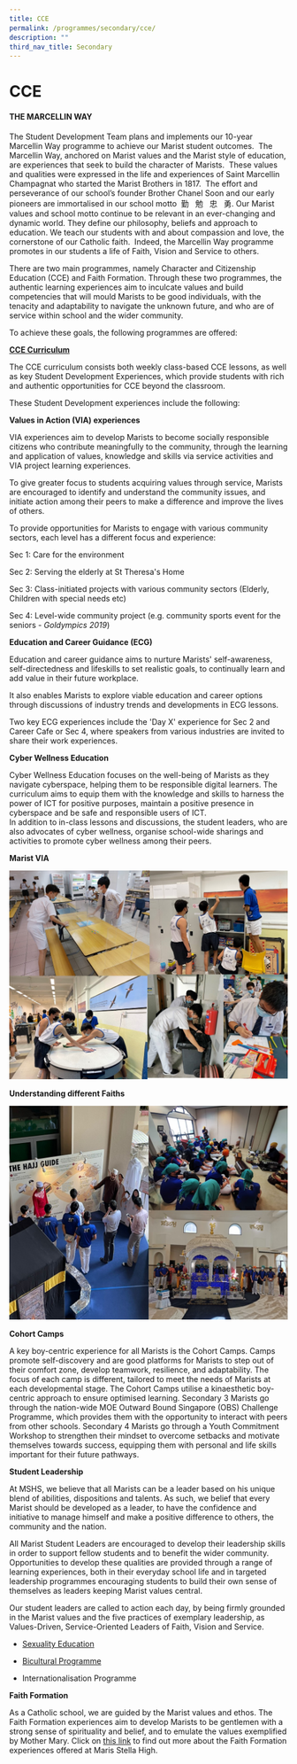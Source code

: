 ```yaml
---
title: CCE
permalink: /programmes/secondary/cce/
description: ""
third_nav_title: Secondary
---
```

# CCE

#### THE MARCELLIN WAY

The Student Development Team plans and implements our 10-year Marcellin Way programme to achieve our Marist student outcomes.&nbsp; The Marcellin Way, anchored on Marist values and the Marist style of education, are experiences that seek to build the character of Marists.&nbsp; These values and qualities were expressed in the life and experiences of Saint Marcellin Champagnat who started the Marist Brothers in 1817.&nbsp; The effort and perseverance of our school’s founder Brother Chanel Soon and our early pioneers are immortalised in our school motto&nbsp;&nbsp;勤 &nbsp;&nbsp;勉 &nbsp;&nbsp;忠 &nbsp;&nbsp;勇. Our Marist values and school motto continue to be relevant in an ever-changing and dynamic world. They define our philosophy, beliefs and approach to education. We teach our students with and about compassion and love, the cornerstone of our Catholic faith.&nbsp; Indeed, the Marcellin Way programme promotes in our students a life of Faith, Vision and Service to others.


There are two main programmes, namely Character and Citizenship Education (CCE) and Faith Formation. Through these two programmes, the authentic learning experiences aim to inculcate values and build competencies that will mould Marists to be good individuals, with the tenacity and adaptability to navigate the unknown future, and who are of service within school and the wider community.

To achieve these goals, the following programmes are offered:

**<u>CCE Curriculum</u>**



The CCE curriculum consists both weekly class-based CCE lessons, as well as key Student Development Experiences, which provide students with rich and authentic opportunities for CCE beyond the classroom.  




  

These Student Development experiences include the following:


**Values in Action (VIA) experiences** 
  

VIA experiences aim to develop Marists to become socially responsible citizens who contribute meaningfully to the community, through the learning and application of values, knowledge and skills via service activities and VIA project learning experiences.

  

To give greater focus to students acquiring values through service, Marists are encouraged to identify and understand the community issues, and initiate action among their peers to make a difference and improve the lives of others.

  

To provide opportunities for Marists to engage with various community sectors, each level has a different focus and experience:

  
Sec 1: Care for the environment  
  
Sec 2: Serving the elderly at St Theresa's Home  
  
Sec 3: Class-initiated projects with various community sectors (Elderly, Children with special needs etc)  
  
Sec 4: Level-wide community project (e.g. community sports event for the seniors -&nbsp;_Goldympics 2019_)  

  

**Education and Career Guidance (ECG)**

Education and career guidance aims to nurture Marists' self-awareness, self-directedness and lifeskills to set realistic goals, to continually learn and add value in their future workplace.

  

It also enables Marists to explore viable education and career options through discussions of industry trends and developments in ECG lessons.  
  
Two key ECG experiences include the 'Day X' experience for Sec 2 and Career Cafe or Sec 4, where speakers from various industries are invited to share their work experiences.  
  
**Cyber Wellness Education**  
  

Cyber Wellness Education focuses on the well-being of Marists as they navigate cyberspace, helping them to be responsible digital learners. The curriculum aims to equip them with the knowledge and skills to harness the power of ICT for positive purposes, maintain a positive presence in cyberspace and be safe and responsible users of ICT.  
In addition to in-class lessons and discussions, the student leaders, who are also advocates of cyber wellness, organise school-wide sharings and activities to promote cyber wellness among their peers.

**Marist VIA**

![](/images/CCE/Secondary/cce_via.jpg)

**Understanding different Faiths**

![](/images/CCE/Secondary/cce_faith.jpg)

**Cohort Camps**

  

A key boy-centric experience for all Marists is the Cohort Camps. Camps&nbsp; promote self-discovery and are good platforms for Marists to step out of their comfort zone, develop teamwork, resilience, and adaptability. The focus of each camp is different, tailored to meet the needs of Marists at each developmental stage. The Cohort Camps utilise a kinaesthetic boy-centric approach to ensure optimised learning. Secondary 3 Marists go through the nation-wide MOE Outward Bound Singapore (OBS) Challenge Programme, which provides them with the opportunity to interact with peers from other schools. Secondary 4 Marists go through a Youth Commitment Workshop to strengthen their mindset to overcome setbacks and motivate themselves towards success, equipping them with personal and life skills important for their future pathways.

**Student Leadership**

  

At MSHS, we believe that all Marists can be a leader based on his unique blend of abilities, dispositions and talents. As such, we belief that every Marist should be developed as a leader, to have the confidence and initiative to manage himself and make a positive difference to others, the community and the nation.  
  
All Marist Student Leaders are encouraged to develop their leadership skills in order to support fellow students and to benefit the wider community. Opportunities to develop these qualities are provided through a range of learning experiences, both in their everyday school life and in targeted leadership programmes encouraging students to build their own sense of themselves as leaders keeping Marist values central.  
  
Our student leaders are called to action each day, by being firmly grounded in the Marist values and the five practices of exemplary leadership, as Values-Driven, Service-Oriented Leaders of Faith, Vision and Service.

*   [Sexuality Education](/programmes/primary/cce/sexuality-education/)
*   [Bicultural Programme](https://staging.d2r0kwuamjw0vo.amplifyapp.com/programmes/secondary/bicultural-programme/)  
    
*   Internationalisation Programme

  

**Faith Formation**  

As a Catholic school, we are guided by the Marist values and ethos. The Faith Formation experiences aim to develop Marists to be gentlemen with a strong sense of spirituality and belief, and to emulate the values exemplified by Mother Mary. Click on&nbsp;[this link](https://staging.d2r0kwuamjw0vo.amplifyapp.com/programmes/secondary/faith-formation/)&nbsp;to find out more about the Faith Formation experiences offered at Maris Stella High.